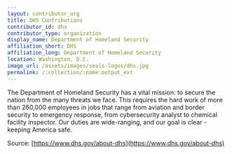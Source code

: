 ```yaml
---
layout: contributor_org
title: DHS Contributions
contributor_id: dhs
contributor_type: organization
display_name: Department of Homeland Security
affiliation_short: DHS
affiliation_long: Department of Homeland Security
location: Washington, D.C.
image_url: /assets/images/seals-logos/dhs.jpg
permalink: /:collection/:name:output_ext
---
```

The Department of Homeland Security has a vital mission: to secure the nation from the many threats we face. This requires the hard work of more than 260,000 employees in jobs that range from aviation and border security to emergency response, from cybersecurity analyst to chemical facility inspector. Our duties are wide-ranging, and our goal is clear - keeping America safe.


Source: [https://www.dhs.gov/about-dhs](https://www.dhs.gov/about-dhs)